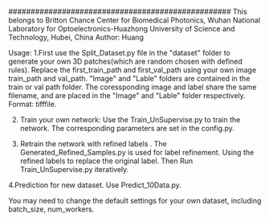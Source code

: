 ##################################################
This belongs to Britton Chance Center for Biomedical Photonics, Wuhan National Laboratory for Optoelectronics-Huazhong University of Science and Technology, Hubei, China
Author: Huang

Usage:
1.First use the Split_Dataset.py file in the "dataset" folder to generate your own 3D patches(which are random chosen with defined rules).
  Replace the first_train_path and first_val_path using your own image train_path and val_path.
  "Image" and "Lable" folders are contained in the train or val path folder.
  The coressponding image and label share the same filename, and are placed in the "Image" and "Lable" folder respectively.
  Format: tifffile.

2. Train your own network:
   Use the Train_UnSupervise.py to train the network.
   The corresponding parameters are set in the config.py.

3. Retrain the network with refined labels .
   The Generated_Refined_Samples.py is used for label refinement.
   Using the refined labels to replace the original label.
   Then Run Train_UnSupervise.py iteratively.

4.Prediction for new dataset. Use Predict_10Data.py.

You may need to change the default settings for your own dataset, including batch_size, num_workers.



  

